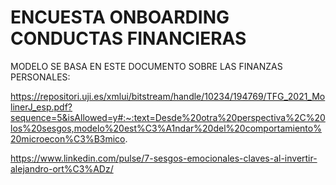 # ENCUESTA ONBOARDING CONDUCTAS FINANCIERAS

MODELO SE BASA EN ESTE DOCUMENTO SOBRE LAS FINANZAS PERSONALES: 

https://repositori.uji.es/xmlui/bitstream/handle/10234/194769/TFG_2021_MolinerJ_esp.pdf?sequence=5&isAllowed=y#:~:text=Desde%20otra%20perspectiva%2C%20los%20sesgos,modelo%20est%C3%A1ndar%20del%20comportamiento%20microecon%C3%B3mico.

https://www.linkedin.com/pulse/7-sesgos-emocionales-claves-al-invertir-alejandro-ort%C3%ADz/
